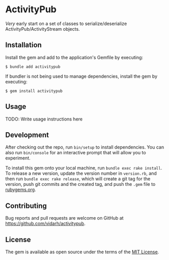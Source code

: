 # ActivityPub

*Very* early start on a set of classes to serialize/deserialize
ActivityPub/ActivityStream objects.


## Installation

Install the gem and add to the application's Gemfile by executing:

    $ bundle add activitypub

If bundler is not being used to manage dependencies, install the gem by executing:

    $ gem install activitypub

## Usage

TODO: Write usage instructions here

## Development

After checking out the repo, run `bin/setup` to install dependencies. You can also run `bin/console` for an interactive prompt that will allow you to experiment.

To install this gem onto your local machine, run `bundle exec rake install`. To release a new version, update the version number in `version.rb`, and then run `bundle exec rake release`, which will create a git tag for the version, push git commits and the created tag, and push the `.gem` file to [rubygems.org](https://rubygems.org).

## Contributing

Bug reports and pull requests are welcome on GitHub at https://github.com/vidarh/activitypub.

## License

The gem is available as open source under the terms of the [MIT License](https://opensource.org/licenses/MIT).
